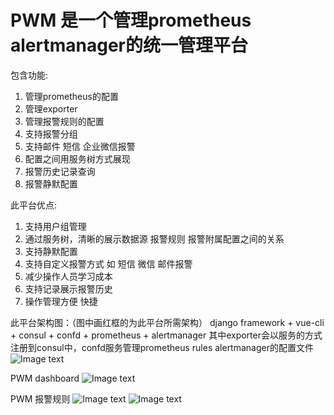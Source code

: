 # PWM 是一个管理prometheus alertmanager的统一管理平台

包含功能:
  1. 管理prometheus的配置
  2. 管理exporter
  3. 管理报警规则的配置
  4. 支持报警分组
  5. 支持邮件 短信 企业微信报警
  6. 配置之间用服务树方式展现
  7. 报警历史记录查询
  8. 报警静默配置

此平台优点:
  1. 支持用户组管理
  2. 通过服务树，清晰的展示数据源 报警规则 报警附属配置之间的关系
  3. 支持静默配置
  4. 支持自定义报警方式 如 短信 微信 邮件报警
  5. 减少操作人员学习成本
  6. 支持记录展示报警历史
  7. 操作管理方便 快捷
  
此平台架构图：（图中画红框的为此平台所需架构）
  django framework + vue-cli + consul + confd + prometheus + alertmanager
  其中exporter会以服务的方式注册到consul中，confd服务管理prometheus rules alertmanager的配置文件
![Image text](https://github.com/yanchao3/PWM/blob/master/img-folder/prometheus.png?raw=true)
  

PWM dashboard
![Image text](https://github.com/yanchao3/PWM/blob/master/img-folder/dashboard.png?raw=true)

PWM 报警规则
![Image text](https://github.com/yanchao3/PWM/blob/master/img-folder/rules1.png?raw=true)
![Image text](https://github.com/yanchao3/PWM/blob/master/img-folder/rules2.png?raw=true)
